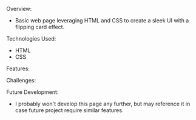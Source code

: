 Overview:

- Basic web page leveraging HTML and CSS to create a sleek UI with a flipping card effect.

Technologies Used:

- HTML
- CSS

Features:

Challenges:

Future Development:

- I probably won't develop this page any further, but may reference it in case future project require similar features.
